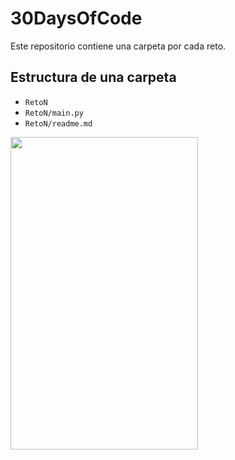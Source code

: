 # 30DaysOfCode 

Este repositorio contiene una carpeta por cada reto. 

## Estructura de una carpeta
- `RetoN` 
- `RetoN/main.py`
- `RetoN/readme.md `



[<img src="https://res.cloudinary.com/marcomontalbano/image/upload/v1664255112/video_to_markdown/images/tiktok--7147353615311637765-c05b58ac6eb4c4700831b2b3070cd403.jpg" width = "300" height = "500">](https://www.tiktok.com/@steveeeeess/video/7147353615311637765?is_copy_url=1&is_from_webapp=v1)
